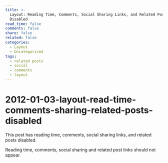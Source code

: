 ```yaml
---
title: >-
  Layout: Reading Time, Comments, Social Sharing Links, and Related Posts
  Disabled
read_time: false
comments: false
share: false
related: false
categories:
  - Layout
  - Uncategorized
tags:
  - related posts
  - social
  - comments
  - layout
---
```


# 2012-01-03-layout-read-time-comments-sharing-related-posts-disabled

This post has reading time, comments, social sharing links, and related posts disabled.

Reading time, comments, social sharing and related post links should not appear.

